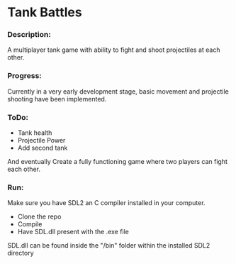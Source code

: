 # Tank Battles

### Description: 
A multiplayer tank game with ability to fight and shoot projectiles at each other.

### Progress: 
Currently in a very early development stage, basic movement and projectile shooting have
been implemented.

### ToDo:
- Tank health
- Projectile Power
- Add second tank

And eventually Create a fully functioning game where two players can fight each other.

### Run:

Make sure you have SDL2 an C compiler installed in your computer.

- Clone the repo
- Compile 
- Have SDL.dll present with the .exe file

SDL.dll can be found inside the "/bin" folder within the installed SDL2 directory
